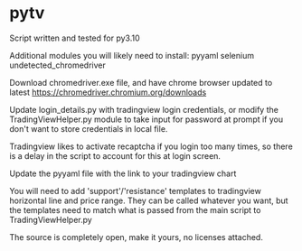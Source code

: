 # pytv

Script written and tested for py3.10

Additional modules you will likely need to install:
pyyaml
selenium
undetected_chromedriver

Download chromedriver.exe file, and have chrome browser updated to latest
https://chromedriver.chromium.org/downloads

Update login_details.py with tradingview login credentials, or modify the TradingViewHelper.py module to take input for password at prompt if you don't want to store credentials in local file.

Tradingview likes to activate recaptcha if you login too many times, so there is a delay in the script to account for this at login screen.

Update the pyyaml file with the link to your tradingview chart

You will need to add 'support'/'resistance' templates to tradingview horizontal line and price range. They can be called whatever you want, but the templates need to match what is passed from the main script to TradingViewHelper.py

The source is completely open, make it yours, no licenses attached.
